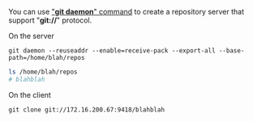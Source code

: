 You can use ["**git daemon**" command](https://git-scm.com/book/en/v2/Git-on-the-Server-Git-Daemon)
to create a repository server that support "**git://**" protocol.


On the server

```
git daemon --reuseaddr --enable=receive-pack --export-all --base-path=/home/blah/repos
```
```sh
ls /home/blah/repos
# blahblah
```

On the client

```
git clone git://172.16.200.67:9418/blahblah
```
